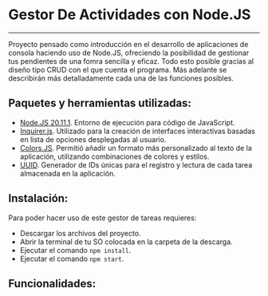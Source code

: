 # Gestor De Actividades con Node.JS
-------------------------------------
Proyecto pensado como introducción en el desarrollo de aplicaciones de consola haciendo uso de Node.JS, ofreciendo la posibilidad de gestionar tus pendientes de una fomra sencilla y eficaz. Todo esto posible gracias al diseño tipo CRUD con el que cuenta el programa. Más adelante se describirán más detalladamente cada una de las funciones posibles.

## Paquetes y herramientas utilizadas:
- [Node.JS 20.11.1](https://nodejs.org/en). Entorno de ejecución para código de JavaScript.
- [Inquirer.js](https://github.com/SBoudrias/Inquirer.js). Utilizado para la creación de interfaces interactivas basadas en lista de opciones desplegadas al usuario.
- [Colors.JS](https://github.com/Marak/colors.js). Permitió añadir un formato más personalizado al texto de la aplicación, utilizando combinaciones de colores y estilos.
- [UUID](https://github.com/uuidjs/uuid#readme). Generador de IDs únicas para el registro y lectura de cada tarea almacenada en la aplicación.

## Instalación:
Para poder hacer uso de este gestor de tareas requieres:
- Descargar los archivos del proyecto.
- Abrir la terminal de tu SO colocada en la carpeta de la descarga.
- Ejecutar el comando `npm install`.
- Ejecutar el comando `npm start`.

## Funcionalidades:
